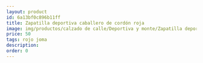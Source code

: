 ```yaml
---
layout: product
id: 6a13bf0c896b11ff
title: Zapatilla deportiva caballero de cordón roja
image: img/productos/calzado de calle/Deportiva y monte/Zapatilla deportiva caballero de cordón roja=50=rojo joma.webp
price: 50
tags: rojo joma
description: 
order: 0
---
```

